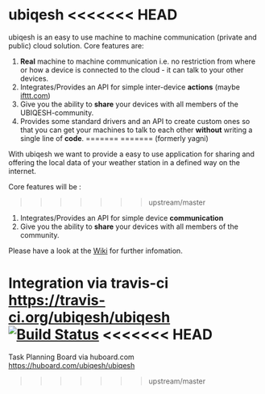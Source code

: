 ubiqesh
<<<<<<< HEAD
=====

ubiqesh is an easy to use machine to machine communication (private and public) cloud solution. Core features are:

1. **Real** machine to machine communication i.e. no restriction from where or how a device is connected to the cloud - it can talk to your other devices.
2. Integrates/Provides an API for simple inter-device **actions** (maybe [ifttt.com](http://ifttt.com))
3. Give you the ability to **share** your devices with all members of the UBIQESH-community.
4. Provides some standard drivers and an API to create custom ones so that you can get your machines to talk to each other **without** writing a single line of **code**.
=======
=======
(formerly yagni)

With ubiqesh we want to provide a easy to use application for sharing and offering the local data of your weather station in a defined way on the internet.

Core features will be :
>>>>>>> upstream/master

1. Integrates/Provides an API for simple device **communication**
2. Give you the ability to **share** your devices with all members of the community.


Please have a look at the [Wiki](https://github.com/ubiqesh/ubiqesh/wiki/Documentation-Contents) for further infomation.

Integration via travis-ci https://travis-ci.org/ubiqesh/ubiqesh
[![Build Status](https://travis-ci.org/ubiqesh/ubiqesh.png?branch=master)](https://travis-ci.org/ubiqesh/ubiqesh)
<<<<<<< HEAD
=======

Task Planning Board via huboard.com
https://huboard.com/ubiqesh/ubiqesh
>>>>>>> upstream/master
